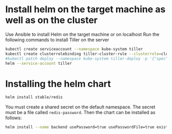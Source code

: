 # Install helm on the target machine as well as on the cluster
Use Ansible to install Helm on the target machine or on localhost
Run the following commands to install Tiller on the server
```bash
kubectl create serviceaccount --namespace kube-system tiller
kubectl create clusterrolebinding tiller-cluster-rule --clusterrole=cluster-admin --serviceaccount=kube-system:tiller
#kubectl patch deploy --namespace kube-system tiller-deploy -p '{"spec":{"template":{"spec":{"serviceAccount":"tiller"}}}}'
helm --service-account tiller
```

# Installing the helm chart

```bash
helm install stable/redis
```

You must create a shared secret on the default namespace. The secret must be a file called `redis-password`. Then the chart can be installed as follows:

```bash
helm install --name backend usePassword=true usePasswordFile=true existingSecret=redis-password-file
```

